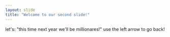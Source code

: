 ```yaml
---
layout: slide 
title: "Welcome to our second slide!"
--- 
```

let's: "this time next year we'll be millionares!" 
use the left arrow to go back!
